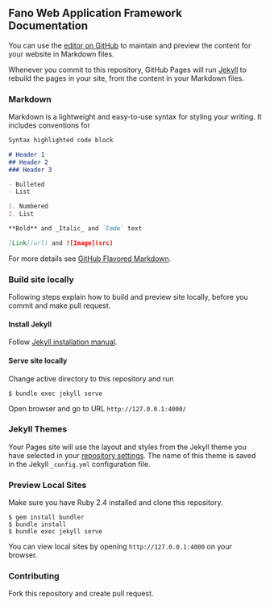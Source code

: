 ## Fano Web Application Framework Documentation

You can use the [editor on GitHub](https://github.com/fanowebframework/fanowebframework.github.io/edit/master/README.md) to maintain and preview the content for your website in Markdown files.

Whenever you commit to this repository, GitHub Pages will run [Jekyll](https://jekyllrb.com/) to rebuild the pages in your site, from the content in your Markdown files.

### Markdown

Markdown is a lightweight and easy-to-use syntax for styling your writing. It includes conventions for

```markdown
Syntax highlighted code block

# Header 1
## Header 2
### Header 3

- Bulleted
- List

1. Numbered
2. List

**Bold** and _Italic_ and `Code` text

[Link](url) and ![Image](src)
```

For more details see [GitHub Flavored Markdown](https://guides.github.com/features/mastering-markdown/).

### Build site locally

Following steps explain how to build and preview site locally, before you commit and make pull request.

#### Install Jekyll

Follow [Jekyll installation manual](https://jekyllrb.com/docs/installation/).

#### Serve site locally

Change active directory to this repository and run

```
$ bundle exec jekyll serve
```

Open browser and go to URL `http://127.0.0.1:4000/`

### Jekyll Themes

Your Pages site will use the layout and styles from the Jekyll theme you have selected in your [repository settings](https://github.com/fanowebframework/fanowebframework.github.io/settings). The name of this theme is saved in the Jekyll `_config.yml` configuration file.


### Preview Local Sites

Make sure you have Ruby 2.4 installed and clone this repository.

```
$ gem install bundler
$ bundle install
$ bundle exec jekyll serve
```

You can view local sites by opening `http://127.0.0.1:4000` on your browser.

### Contributing

Fork this repository and create pull request.
